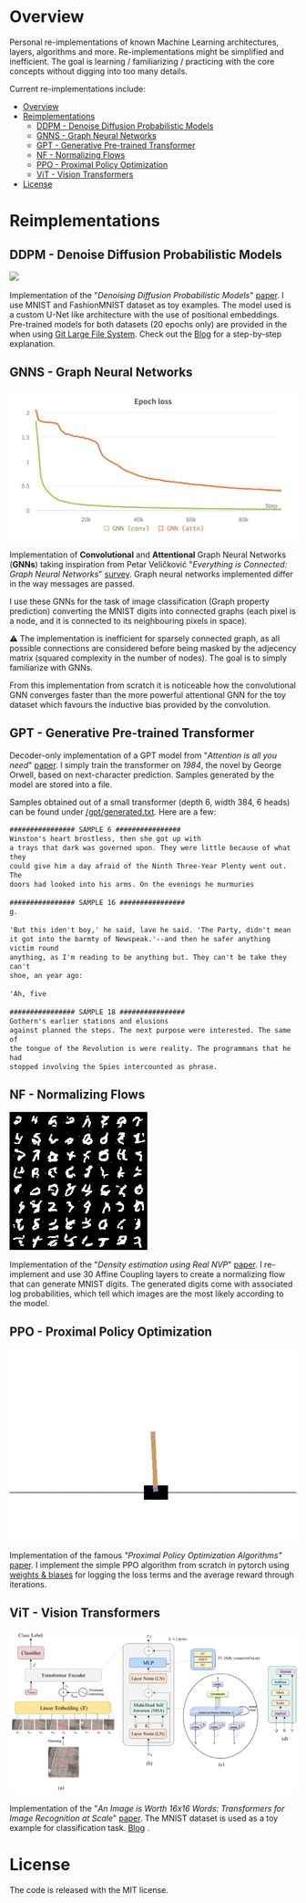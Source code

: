 # Overview

Personal re-implementations of known Machine Learning architectures, layers, algorithms and more.
Re-implementations might be simplified and inefficient. The goal is learning / familiarizing / practicing with the core concepts without digging into too many details.

Current re-implementations include:
- [Overview](#overview)
- [Reimplementations](#reimplementations)
  - [DDPM - Denoise Diffusion Probabilistic Models](#ddpm---denoise-diffusion-probabilistic-models)
  - [GNNS - Graph Neural Networks](#gnns---graph-neural-networks)
  - [GPT - Generative Pre-trained Transformer](#gpt---generative-pre-trained-transformer)
  - [NF - Normalizing Flows](#nf---normalizing-flows)
  - [PPO - Proximal Policy Optimization](#ppo---proximal-policy-optimization)
  - [ViT - Vision Transformers](#vit---vision-transformers)
- [License](#license)


# Reimplementations
## DDPM - Denoise Diffusion Probabilistic Models

<img src="./images/ddpm_both.gif" />

Implementation of the "_Denoising Diffusion Probabilistic Models_" [paper](https://arxiv.org/abs/2006.11239).
I use MNIST and FashionMNIST dataset as toy examples. The model used is a custom U-Net like architecture with the use of
positional embeddings.
Pre-trained models for both datasets (20 epochs only) are provided in the when
using [Git Large File System](https://git-lfs.github.com/).
Check out the [Blog](https://medium.com/mlearning-ai/enerating-images-with-ddpms-a-pytorch-implementation-cef5a2ba8cb1)
for a step-by-step explanation.

## GNNS - Graph Neural Networks
<img src="./images/gnns_training.png" />

Implementation of **Convolutional** and **Attentional** Graph Neural Networks (**GNNs**) taking inspiration from Petar Veličković "_Everything is Connected: Graph Neural Networks_" [survey](https://arxiv.org/pdf/2301.08210v1.pdf). Graph neural networks implemented differ in the way messages are passed.

I use these GNNs for the task of image classification (Graph property prediction) converting the MNIST digits into connected graphs (each pixel is a node, and it is connected to its neighbouring pixels in space). 

:warning: The implementation is inefficient for sparsely connected graph, as all possible connections are considered before being masked by the adjecency matrix (squared complexity in the number of nodes). The goal is to simply familiarize with GNNs.

From this implementation from scratch it is noticeable how the convolutional GNN converges faster than the more powerful attentional GNN for the toy dataset which favours the inductive bias provided by the convolution.

## GPT - Generative Pre-trained Transformer

Decoder-only implementation of a GPT model from "_Attention is all you need_" [paper](https://arxiv.org/abs/1706.03762).
I simply train the transformer on _1984_, the novel by George Orwell, based on next-character prediction. Samples generated by the model are stored into a file.

Samples obtained out of a small transformer (depth 6, width 384, 6 heads) can be found under [/gpt/generated.txt](/gpt/generated.txt). Here are a few:
``` 
################ SAMPLE 6 ################
Winston's heart brostless, then she got up with
a trays that dark was governed upon. They were little because of what they
could give him a day afraid of the Ninth Three-Year Plenty went out. The
doors had looked into his arms. On the evenings he murmuries

################ SAMPLE 16 ################
g.

'But this iden't boy,' he said, lave he said. 'The Party, didn't mean
it got into the barmty of Newspeak.'--and then he safer anything victim round
anything, as I'm reading to be anything but. They can't be take they can't
shoe, an year ago:

'Ah, five

################ SAMPLE 18 ################
Gothern's earlier stations and elusions
against planned the steps. The next purpose were interested. The same of
the tongue of the Revolution is were reality. The programmans that he had
stopped involving the Spies intercounted as phrase.
```

## NF - Normalizing Flows

<img src="./images/nf_generated_images.png" />

Implementation of the "_Density estimation using Real NVP_" [paper](https://arxiv.org/abs/1605.08803).
I re-implement and use 30 Affine Coupling layers to create a normalizing flow that can generate MNIST digits.
The generated digits come with associated log probabilities, which tell which images are the most likely according to
the model.

## PPO - Proximal Policy Optimization
<img src="./images/ppo_cartpole.gif" />

Implementation of the famous _"Proximal Policy Optimization Algorithms"_ [paper](https://arxiv.org/abs/1707.06347). 
I implement the simple PPO algorithm from scratch in pytorch using [weights & biases](https://wandb.ai) for logging the loss terms and the 
average reward through iterations.

## ViT - Vision Transformers

<img src="./images/vit_architecture.png" />

Implementation of the "_An Image is Worth 16x16 Words: Transformers for Image Recognition at
Scale_" [paper](https://openreview.net/forum?id=YicbFdNTTy).
The MNIST dataset is used as a toy example for classification
task. [Blog](https://medium.com/mlearning-ai/vision-transformers-from-scratch-pytorch-a-step-by-step-guide-96c3313c2e0c)
. 

# License
The code is released with the MIT license.